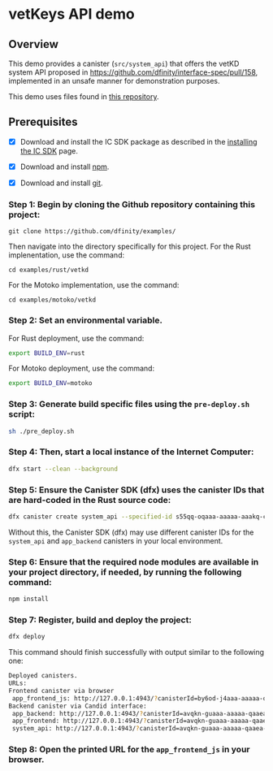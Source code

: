 # vetKeys API demo

## Overview

This demo provides a canister (`src/system_api`) that offers the vetKD system API proposed in https://github.com/dfinity/interface-spec/pull/158, implemented in an unsafe manner for demonstration purposes.

This demo uses files found in [this repository](https://github.com/dfinity/examples/tree/master/rust/vetkd).

## Prerequisites

- [x] Download and install the IC SDK package as described in the [installing the IC SDK](./../../setup/install/) page.
- [x] Download and install [npm](https://docs.npmjs.com/downloading-and-installing-node-js-and-npm).
- [x] Download and install [git](https://git-scm.com/downloads).


### Step 1: Begin by cloning the Github repository containing this project:

```
git clone https://github.com/dfinity/examples/
```

Then navigate into the directory specifically for this project. For the Rust implenentation, use the command:

```
cd examples/rust/vetkd
```

For the Motoko implementation, use the command:

```
cd examples/motoko/vetkd
```

### Step 2: Set an environmental variable. 

For Rust deployment, use the command:

```sh
export BUILD_ENV=rust
```

For Motoko deployment, use the command:

```sh
export BUILD_ENV=motoko
```

### Step 3: Generate build specific files using the `pre-deploy.sh` script:

```sh
sh ./pre_deploy.sh
```

### Step 4: Then, start a local instance of the Internet Computer:

```sh
dfx start --clean --background
```

### Step 5: Ensure the Canister SDK (dfx) uses the canister IDs that are hard-coded in the Rust source code:

```sh
dfx canister create system_api --specified-id s55qq-oqaaa-aaaaa-aaakq-cai
```

Without this, the Canister SDK (dfx) may use different canister IDs for the `system_api` and `app_backend` canisters in your local environment.

### Step 6: Ensure that the required node modules are available in your project directory, if needed, by running the following command:

```sh
npm install
```

### Step 7: Register, build and deploy the project:

```sh
dfx deploy
```

This command should finish successfully with output similar to the following one:

```sh
Deployed canisters.
URLs:
Frontend canister via browser
 app_frontend_js: http://127.0.0.1:4943/?canisterId=by6od-j4aaa-aaaaa-qaadq-cai
Backend canister via Candid interface:
 app_backend: http://127.0.0.1:4943/?canisterId=avqkn-guaaa-aaaaa-qaaea-cai&id=tcvdh-niaaa-aaaaa-aaaoa-cai
 app_frontend: http://127.0.0.1:4943/?canisterId=avqkn-guaaa-aaaaa-qaaea-cai&id=b77ix-eeaaa-aaaaa-qaada-cai
 system_api: http://127.0.0.1:4943/?canisterId=avqkn-guaaa-aaaaa-qaaea-cai&id=s55qq-oqaaa-aaaaa-aaakq-cai
```

### Step 8: Open the printed URL for the `app_frontend_js` in your browser.
